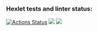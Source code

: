 ### Hexlet tests and linter status:
[![Actions Status](https://github.com/goryay/python-project-50/workflows/hexlet-check/badge.svg)](https://github.com/goryay/python-project-50/actions)
<a href="https://codeclimate.com/github/goryay/python-project-lvl1/maintainability"><img src="https://api.codeclimate.com/v1/badges/614a3f8511bdb84b3258/maintainability" /></a>
<a href="https://codeclimate.com/github/goryay/python-project-lvl1/test_coverage"><img src="https://api.codeclimate.com/v1/badges/614a3f8511bdb84b3258/test_coverage" /></a>

